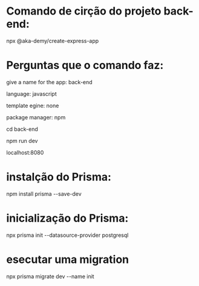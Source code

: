 # Comando de cirção do projeto back-end:

npx @aka-demy/create-express-app

# Perguntas que o comando faz:

give a name for the app: back-end

language: javascript

template egine: none

package manager: npm

cd back-end

npm run dev

localhost:8080

# instalção do Prisma:

npm install prisma --save-dev

# inicialização do Prisma:
npx prisma init --datasource-provider postgresql

# esecutar uma migration
npx prisma migrate dev --name init